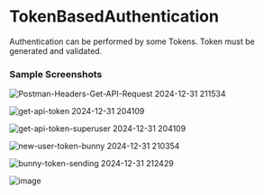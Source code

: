 # TokenBasedAuthentication
 Authentication can be performed by some Tokens. Token must be generated and validated.

<h3>Sample Screenshots</h3>

![Postman-Headers-Get-API-Request 2024-12-31 211534](https://github.com/user-attachments/assets/5068bb05-88be-435f-88c9-33685a612ee1)

![get-api-token 2024-12-31 204109](https://github.com/user-attachments/assets/e8d82790-2a6a-4c7e-964b-bce07acc8437)

![get-api-token-superuser 2024-12-31 204109](https://github.com/user-attachments/assets/4f8d4a45-1f24-4fe9-ba8f-b97eb9ade920)

![new-user-token-bunny 2024-12-31 210354](https://github.com/user-attachments/assets/7a56986e-2b2d-44b7-b209-9e130798f530)

![bunny-token-sending 2024-12-31 212429](https://github.com/user-attachments/assets/dc0c9672-3380-49e5-b815-97a0a795554a)

![image](https://github.com/user-attachments/assets/2b343ec2-1754-4fef-b663-773406d6bd4d)
